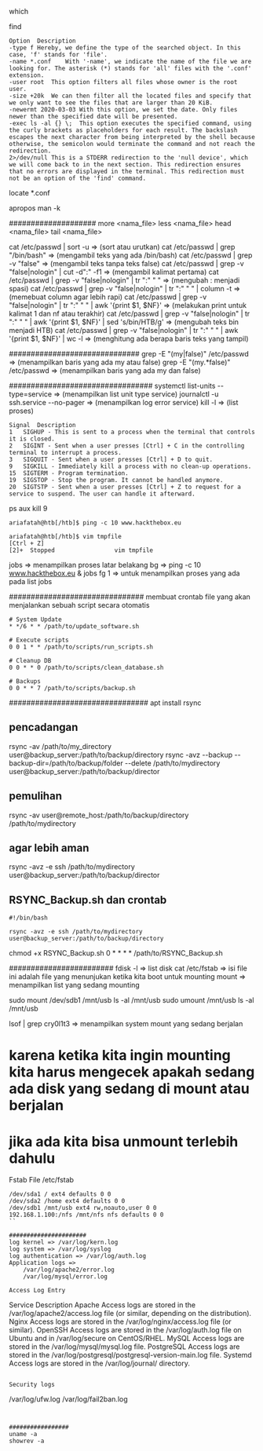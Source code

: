 which <command>

find
```
Option	Description
-type f	Hereby, we define the type of the searched object. In this case, 'f' stands for 'file'.
-name *.conf	With '-name', we indicate the name of the file we are looking for. The asterisk (*) stands for 'all' files with the '.conf' extension.
-user root	This option filters all files whose owner is the root user.
-size +20k	We can then filter all the located files and specify that we only want to see the files that are larger than 20 KiB.
-newermt 2020-03-03	With this option, we set the date. Only files newer than the specified date will be presented.
-exec ls -al {} \;	This option executes the specified command, using the curly brackets as placeholders for each result. The backslash escapes the next character from being interpreted by the shell because otherwise, the semicolon would terminate the command and not reach the redirection.
2>/dev/null	This is a STDERR redirection to the 'null device', which we will come back to in the next section. This redirection ensures that no errors are displayed in the terminal. This redirection must not be an option of the 'find' command.
```

locate *.conf

apropos <comand>
man -k <command>

####################
more <nama_file>
less <nama_file>
head <nama_file>
tail <nama_file>

cat /etc/passwd | sort -u => (sort atau urutkan)
cat /etc/passwd | grep "/bin/bash" => (mengambil teks yang ada /bin/bash)
cat /etc/passwd | grep -v "false" => (mengambil teks tanpa teks false)
cat /etc/passwd | grep -v "false\|nologin" | cut -d":" -f1 => (mengambil kalimat pertama)
cat /etc/passwd | grep -v "false\|nologin" | tr ":" " " => (mengubah : menjadi spasi)
cat /etc/passwd | grep -v "false\|nologin" | tr ":" " " | column -t => (memebuat column agar lebih rapi)
cat /etc/passwd | grep -v "false\|nologin" | tr ":" " " | awk '{print $1, $NF}' => (melakukan print untuk kalimat 1 dan nf atau terakhir)
cat /etc/passwd | grep -v "false\|nologin" | tr ":" " " | awk '{print $1, $NF}' | sed 's/bin/HTB/g' => (mengubah teks bin menjadi HTB)
cat /etc/passwd | grep -v "false\|nologin" | tr ":" " " | awk '{print $1, $NF}' | wc -l => (menghitung ada berapa baris teks yang tampil)

##############################
grep -E "(my|false)" /etc/passwd => (menampilkan baris yang ada my atau false)
grep -E "(my.*false)" /etc/passwd => (menampilkan baris yang ada my dan false)


#################################
systemctl list-units --type=service => (menampilkan list unit type service)
journalctl -u ssh.service --no-pager => (menampilkan log error service)
kill -l => (list proses)
```
Signal	Description
1	SIGHUP - This is sent to a process when the terminal that controls it is closed.
2	SIGINT - Sent when a user presses [Ctrl] + C in the controlling terminal to interrupt a process.
3	SIGQUIT - Sent when a user presses [Ctrl] + D to quit.
9	SIGKILL - Immediately kill a process with no clean-up operations.
15	SIGTERM - Program termination.
19	SIGSTOP - Stop the program. It cannot be handled anymore.
20	SIGTSTP - Sent when a user presses [Ctrl] + Z to request for a service to suspend. The user can handle it afterward.
```
ps aux
kill 9 <PID> 
```
ariafatah@htb[/htb]$ ping -c 10 www.hackthebox.eu

ariafatah@htb[/htb]$ vim tmpfile
[Ctrl + Z]
[2]+  Stopped                 vim tmpfile
```
jobs => menampilkan proses latar belakang
bg => 
ping -c 10 www.hackthebox.eu &
jobs
fg 1 => untuk menampilkan proses yang ada pada list jobs

###############################
membuat crontab file yang akan menjalankan sebuah script secara otomatis
```
# System Update
* */6 * * /path/to/update_software.sh

# Execute scripts
0 0 1 * * /path/to/scripts/run_scripts.sh

# Cleanup DB
0 0 * * 0 /path/to/scripts/clean_database.sh

# Backups
0 0 * * 7 /path/to/scripts/backup.sh
```

################################
apt install rsync
## pencadangan
rsync -av /path/to/my_directory user@backup_server:/path/to/backup/directory
rsync -avz --backup --backup-dir=/path/to/backup/folder --delete /path/to/mydirectory user@backup_server:/path/to/backup/director

## pemulihan
rsync -av user@remote_host:/path/to/backup/directory /path/to/mydirectory

## agar lebih aman
rsync -avz -e ssh /path/to/mydirectory user@backup_server:/path/to/backup/director

## RSYNC_Backup.sh dan crontab
```
#!/bin/bash

rsync -avz -e ssh /path/to/mydirectory user@backup_server:/path/to/backup/directory
```

chmod +x RSYNC_Backup.sh
0 * * * * /path/to/RSYNC_Backup.sh

########################
fdisk -l => list disk
cat /etc/fstab => isi file ini adalah file yang menunjukan ketika kita boot untuk mounting
mount => menampilkan list yang sedang mounting

sudo mount /dev/sdb1 /mnt/usb
ls -al /mnt/usb
sudo umount /mnt/usb
ls -al /mnt/usb

lsof | grep cry0l1t3 => menampilkan system mount yang sedang berjalan
# karena ketika kita ingin mounting kita harus mengecek apakah sedang ada disk yang sedang di mount atau berjalan
# jika ada kita bisa unmount terlebih dahulu

Fstab File /etc/fstab
```
/dev/sda1 / ext4 defaults 0 0
/dev/sda2 /home ext4 defaults 0 0
/dev/sdb1 /mnt/usb ext4 rw,noauto,user 0 0
192.168.1.100:/nfs /mnt/nfs nfs defaults 0 0
``

######################
log kernel => /var/log/kern.log
log system => /var/log/syslog
log authentication => /var/log/auth.log
Application logs =>  
    /var/log/apache2/error.log
    /var/log/mysql/error.log

Access Log Entry
```
Service	Description
Apache	Access logs are stored in the /var/log/apache2/access.log file (or similar, depending on the distribution).
Nginx	Access logs are stored in the /var/log/nginx/access.log file (or similar).
OpenSSH	Access logs are stored in the /var/log/auth.log file on Ubuntu and in /var/log/secure on CentOS/RHEL.
MySQL	Access logs are stored in the /var/log/mysql/mysql.log file.
PostgreSQL	Access logs are stored in the /var/log/postgresql/postgresql-version-main.log file.
Systemd	Access logs are stored in the /var/log/journal/ directory.
```

Security logs
```
/var/log/ufw.log
/var/log/fail2ban.log
```


#################
uname -a
showrev -a